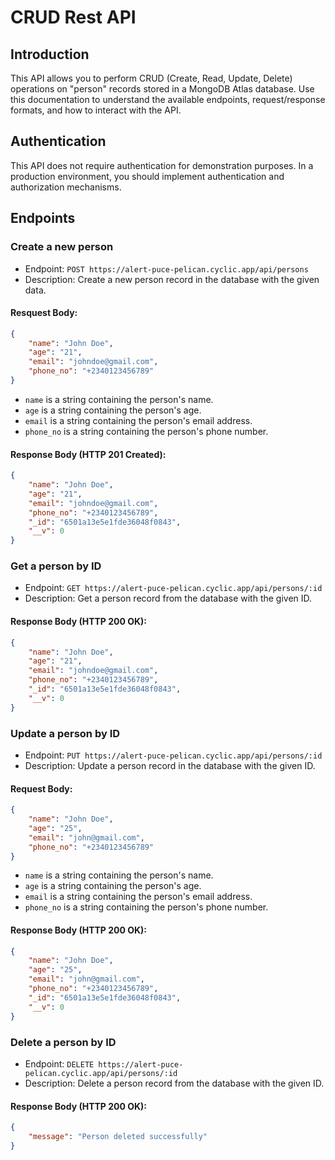 # CRUD Rest API

## Introduction

This API allows you to perform CRUD (Create, Read, Update, Delete) operations on "person" records stored in a MongoDB Atlas database. Use this documentation to understand the available endpoints, request/response formats, and how to interact with the API.

## Authentication

This API does not require authentication for demonstration purposes. In a production environment, you should implement authentication and authorization mechanisms.

## Endpoints

### Create a new person

- Endpoint: `POST https://alert-puce-pelican.cyclic.app/api/persons`
- Description: Create a new person record in the database with the given data.

#### Resquest Body: 
```json
{
    "name": "John Doe",
    "age": "21",
    "email": "johndoe@gmail.com",
    "phone_no": "+2340123456789"
}
```

- `name` is a string containing the person's name.
- `age` is a string containing the person's age.
- `email` is a string containing the person's email address.
- `phone_no` is a string containing the person's phone number.

#### Response Body (HTTP 201 Created):
```json
{
    "name": "John Doe",
    "age": "21",
    "email": "johndoe@gmail.com",
    "phone_no": "+2340123456789",
    "_id": "6501a13e5e1fde36048f0843",
    "__v": 0
}
```

### Get a person by ID

- Endpoint: `GET https://alert-puce-pelican.cyclic.app/api/persons/:id`
- Description: Get a person record from the database with the given ID.

#### Response Body (HTTP 200 OK):
```json
{
    "name": "John Doe",
    "age": "21",
    "email": "johndoe@gmail.com",
    "phone_no": "+2340123456789",
    "_id": "6501a13e5e1fde36048f0843",
    "__v": 0
}
```

### Update a person by ID

- Endpoint: `PUT https://alert-puce-pelican.cyclic.app/api/persons/:id`
- Description: Update a person record in the database with the given ID.

#### Request Body:
```json
{
    "name": "John Doe",
    "age": "25",
    "email": "john@gmail.com",
    "phone_no": "+2340123456789"
}
```

- `name` is a string containing the person's name.
- `age` is a string containing the person's age.
- `email` is a string containing the person's email address.
- `phone_no` is a string containing the person's phone number.

#### Response Body (HTTP 200 OK):
```json
{
    "name": "John Doe",
    "age": "25",
    "email": "john@gmail.com",
    "phone_no": "+2340123456789",
    "_id": "6501a13e5e1fde36048f0843",
    "__v": 0
}
```

### Delete a person by ID

- Endpoint: `DELETE https://alert-puce-pelican.cyclic.app/api/persons/:id`
- Description: Delete a person record from the database with the given ID.

#### Response Body (HTTP 200 OK):
```json
{
    "message": "Person deleted successfully"
}
```